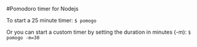 #Pomodoro timer for Nodejs

To start a 25 minute timer:
`$ pomogo`

Or you can start a custom timer by setting the duration in minutes (-m):
`$ pomogo -m=30`

